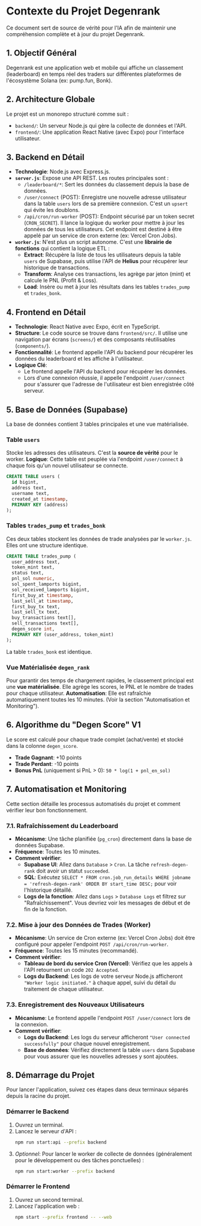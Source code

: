 # Contexte du Projet Degenrank

Ce document sert de source de vérité pour l'IA afin de maintenir une compréhension complète et à jour du projet Degenrank.

## 1. Objectif Général

Degenrank est une application web et mobile qui affiche un classement (leaderboard) en temps réel des traders sur différentes plateformes de l'écosystème Solana (ex: pump.fun, Bonk).

## 2. Architecture Globale

Le projet est un monorepo structuré comme suit :
- `backend/`: Un serveur Node.js qui gère la collecte de données et l'API.
- `frontend/`: Une application React Native (avec Expo) pour l'interface utilisateur.

## 3. Backend en Détail

- **Technologie**: Node.js avec Express.js.
- **`server.js`**: Expose une API REST. Les routes principales sont :
    - `/leaderboard/*`: Sert les données du classement depuis la base de données.
    - `/user/connect` (POST): Enregistre une nouvelle adresse utilisateur dans la table `users` lors de sa première connexion. C'est un `upsert` qui évite les doublons.
    - `/api/cron/run-worker` (POST): Endpoint sécurisé par un token secret (`CRON_SECRET`). Il lance la logique du worker pour mettre à jour les données de tous les utilisateurs. Cet endpoint est destiné à être appelé par un service de cron externe (ex: Vercel Cron Jobs).
- **`worker.js`**: N'est plus un script autonome. C'est une **librairie de fonctions** qui contient la logique ETL :
    - **Extract**: Récupère la liste de tous les utilisateurs depuis la table `users` de Supabase, puis utilise l'API de **Helius** pour récupérer leur historique de transactions.
    - **Transform**: Analyse ces transactions, les agrège par jeton (mint) et calcule le PNL (Profit & Loss).
    - **Load**: Insère ou met à jour les résultats dans les tables `trades_pump` et `trades_bonk`.

## 4. Frontend en Détail

- **Technologie**: React Native avec Expo, écrit en TypeScript.
- **Structure**: Le code source se trouve dans `frontend/src/`. Il utilise une navigation par écrans (`screens/`) et des composants réutilisables (`components/`).
- **Fonctionnalité**: Le frontend appelle l'API du backend pour récupérer les données du leaderboard et les affiche à l'utilisateur.
- **Logique Clé**: 
    - Le frontend appelle l'API du backend pour récupérer les données.
    - Lors d'une connexion réussie, il appelle l'endpoint `/user/connect` pour s'assurer que l'adresse de l'utilisateur est bien enregistrée côté serveur.

## 5. Base de Données (Supabase)

La base de données contient 3 tables principales et une vue matérialisée.

### Table `users`
Stocke les adresses des utilisateurs. C'est la **source de vérité** pour le worker.
**Logique**: Cette table est peuplée via l'endpoint `/user/connect` à chaque fois qu'un nouvel utilisateur se connecte.

```sql
CREATE TABLE users (
  id bigint,
  address text,
  username text,
  created_at timestamp,
  PRIMARY KEY (address)
);
```

### Tables `trades_pump` et `trades_bonk`
Ces deux tables stockent les données de trade analysées par le `worker.js`. Elles ont une structure identique.

```sql
CREATE TABLE trades_pump (
  user_address text,
  token_mint text,
  status text,
  pnl_sol numeric,
  sol_spent_lamports bigint,
  sol_received_lamports bigint,
  first_buy_at timestamp,
  last_sell_at timestamp,
  first_buy_tx text,
  last_sell_tx text,
  buy_transactions text[],
  sell_transactions text[],
  degen_score int,
  PRIMARY KEY (user_address, token_mint)
);
```
La table `trades_bonk` est identique. 

### Vue Matérialisée `degen_rank`
Pour garantir des temps de chargement rapides, le classement principal est une **vue matérialisée**. Elle agrège les scores, le PNL et le nombre de trades pour chaque utilisateur.
**Automatisation**: Elle est rafraîchie automatiquement toutes les 10 minutes. (Voir la section "Automatisation et Monitoring").

## 6. Algorithme du "Degen Score" V1
Le score est calculé pour chaque trade complet (achat/vente) et stocké dans la colonne `degen_score`.
- **Trade Gagnant**: +10 points
- **Trade Perdant**: -10 points
- **Bonus PnL** (uniquement si PnL > 0): `50 * log(1 + pnl_en_sol)`

## 7. Automatisation et Monitoring

Cette section détaille les processus automatisés du projet et comment vérifier leur bon fonctionnement.

### 7.1. Rafraîchissement du Leaderboard
- **Mécanisme**: Une tâche planifiée (`pg_cron`) directement dans la base de données Supabase.
- **Fréquence**: Toutes les 10 minutes.
- **Comment vérifier**:
    - **Supabase UI**: Allez dans `Database` > `Cron`. La tâche `refresh-degen-rank` doit avoir un statut `succeeded`.
    - **SQL**: Exécutez `SELECT * FROM cron.job_run_details WHERE jobname = 'refresh-degen-rank' ORDER BY start_time DESC;` pour voir l'historique détaillé.
    - **Logs de la fonction**: Allez dans `Logs` > `Database Logs` et filtrez sur "Rafraîchissement". Vous devriez voir les messages de début et de fin de la fonction.

### 7.2. Mise à jour des Données de Trades (Worker)
- **Mécanisme**: Un service de Cron externe (ex: Vercel Cron Jobs) doit être configuré pour appeler l'endpoint `POST /api/cron/run-worker`.
- **Fréquence**: Toutes les 15 minutes (recommandé).
- **Comment vérifier**:
    - **Tableau de bord du service Cron (Vercel)**: Vérifiez que les appels à l'API retournent un code `202 Accepted`.
    - **Logs du Backend**: Les logs de votre serveur Node.js afficheront `"Worker logic initiated."` à chaque appel, suivi du détail du traitement de chaque utilisateur.

### 7.3. Enregistrement des Nouveaux Utilisateurs
- **Mécanisme**: Le frontend appelle l'endpoint `POST /user/connect` lors de la connexion.
- **Comment vérifier**:
    - **Logs du Backend**: Les logs du serveur afficheront `"User connected successfully"` pour chaque nouvel enregistrement.
    - **Base de données**: Vérifiez directement la table `users` dans Supabase pour vous assurer que les nouvelles adresses y sont ajoutées.

## 8. Démarrage du Projet

Pour lancer l'application, suivez ces étapes dans deux terminaux séparés depuis la racine du projet.

### Démarrer le Backend

1.  Ouvrez un terminal.
2.  Lancez le serveur d'API :
    ```bash
    npm run start:api --prefix backend
    ```
3.  *Optionnel*: Pour lancer le worker de collecte de données (généralement pour le développement ou des tâches ponctuelles) :
    ```bash
    npm run start:worker --prefix backend
    ```

### Démarrer le Frontend

1.  Ouvrez un second terminal.
2.  Lancez l'application web :
    ```bash
    npm start --prefix frontend -- --web
    ``` 
